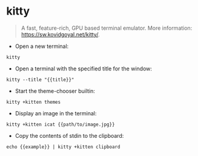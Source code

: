 # kitty

> A fast, feature-rich, GPU based terminal emulator.
> More information: <https://sw.kovidgoyal.net/kitty/>.

- Open a new terminal:

`kitty`

- Open a terminal with the specified title for the window:

`kitty --title "{{title}}"`

- Start the theme-chooser builtin:

`kitty +kitten themes`

- Display an image in the terminal:

`kitty +kitten icat {{path/to/image.jpg}}`

- Copy the contents of stdin to the clipboard:

`echo {{example}} | kitty +kitten clipboard`
